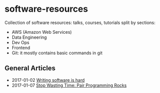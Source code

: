 # software-resources
Collection of software resources: talks, courses, tutorials split by sections:

*   AWS (Amazon Web Services)
*   Data Engineering
*   Dev Ops
*   Frontend
*   Git: it mostly contains basic commands in git

## General Articles
*   2017-01-02 [Writing software is hard](https://m.signalvnoise.com/writing-software-is-hard-388d5e982ad9#.p8cc13yok)
*   2017-01-07 [Stop Wasting Time: Pair Programming Rocks](https://medium.com/javascript-scene/stop-wasting-time-pair-programming-rocks-4a99604cb09d#.sdtqn94p4)
